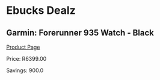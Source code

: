 
# Ebucks Dealz
## Garmin: Forerunner 935 Watch - Black
[Product Page](https://www.ebucks.com/web/shop/productSelected.do?prodId=1148384223&catId=872270976)

Price: R6399.00

Savings: 900.0


	